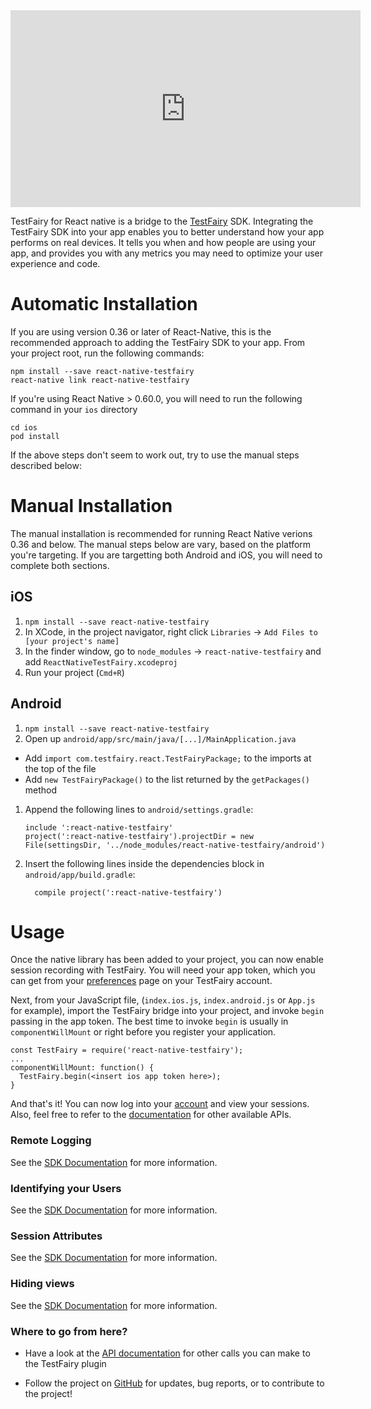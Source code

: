 <iframe width="560" height="315" src="https://www.youtube.com/embed/HpLOsNwd_FM" frameborder="0" allowfullscreen></iframe>


TestFairy for React native is a bridge to the [TestFairy](https://www.testfairy.com) SDK. Integrating the TestFairy SDK into your app enables you to better understand how your app performs on real devices. It tells you when and how people are using your app, and provides you with any metrics you may need to optimize your user experience and code.

# Automatic Installation

If you are using version 0.36 or later of React-Native, this is the recommended approach to adding the TestFairy SDK to your app.
From your project root, run the following commands:

```
npm install --save react-native-testfairy
react-native link react-native-testfairy
```

If you're using React Native > 0.60.0, you will need to run the following command in your `ios` directory

```
cd ios
pod install
```

If the above steps don't seem to work out, try to use the manual steps described below:

# Manual Installation

The manual installation is recommended for running React Native verions 0.36 and below. The manual steps below are vary, based on the platform you're targeting. If you are targetting both Android and iOS, you will need to complete both sections.

## iOS

1. `npm install --save react-native-testfairy`
1. In XCode, in the project navigator, right click `Libraries` -> `Add Files to [your project's name]`
1. In the finder window, go to `node_modules` -> `react-native-testfairy` and add `ReactNativeTestFairy.xcodeproj`
4. Run your project (`Cmd+R`)

## Android

1. `npm install --save react-native-testfairy`
1. Open up `android/app/src/main/java/[...]/MainApplication.java`
  - Add `import com.testfairy.react.TestFairyPackage;` to the imports at the top of the file
  - Add `new TestFairyPackage()` to the list returned by the `getPackages()` method
1. Append the following lines to `android/settings.gradle`:
  	```
    include ':react-native-testfairy'
    project(':react-native-testfairy').projectDir = new File(settingsDir, '../node_modules/react-native-testfairy/android')
  	```
1. Insert the following lines inside the dependencies block in `android/app/build.gradle`:
  	```
      compile project(':react-native-testfairy')
  	```

# Usage

Once the native library has been added to your project, you can now enable session recording with TestFairy. You will need your app token, which you can get from your [preferences](http://app.testfairy.com/settings/) page on your TestFairy account.

Next, from your JavaScript file, (`index.ios.js`, `index.android.js` or `App.js` for example), import the TestFairy bridge into your project, and invoke `begin` passing in the app token. The best time to invoke `begin` is usually in `componentWillMount` or right before you register your application.

```
const TestFairy = require('react-native-testfairy');
...
componentWillMount: function() {
  TestFairy.begin(<insert ios app token here>);
}
```

And that's it! You can now log into your [account](http://app.testfairy.com) and view your sessions. Also, feel free to refer to the [documentation](https://github.com/testfairy/react-native-testfairy/blob/master/index.js) for other available APIs.

### Remote Logging

See the [SDK Documentation](https://docs.testfairy.com/SDK/Remote_Logging.html#react-native) for more information.

### Identifying your Users

See the [SDK Documentation](https://docs.testfairy.com/SDK/Identifying_Your_Users.html#react-native) for more information.

### Session Attributes

See the [SDK Documentation](https://docs.testfairy.com/SDK/Session_Attributes.html#react-native) for more information.

### Hiding views

See the [SDK Documentation](https://docs.testfairy.com/SDK/Hiding_Sensitive_Data.html#react-native) for more information.

### Where to go from here?

* Have a look at the [API documentation](https://app.testfairy.com/reference/ios/) for other calls you can make to the TestFairy plugin

* Follow the project on [GitHub](https://github.com/testfairy/react-native-testfairy) for updates, bug reports, or to contribute to the project!

